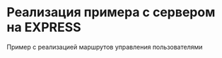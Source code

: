 # Реализация примера с сервером на EXPRESS

Пример с реализацией маршрутов управления пользователями
